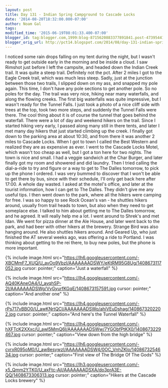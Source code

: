 ```yaml
---
layout: post
title: Day 131 - Indian Spring Campground to Cascade Locks
date: '2014-08-20T18:32:00.000-07:00'
author: Noam Gal
tags:
modified_time: '2015-06-19T08:01:33.400-07:00'
blogger_id: tag:blogger.com,1999:blog-8715620883377891841.post-4739544177035976554
blogger_orig_url: http://pct14.blogspot.com/2014/08/day-131-indian-spring-campground-to.html
---
```


 I noticed some rain drops falling on my tent during the night, but I wasn't ready to get outside early in the
 morning and be inside a cloud.
 I saw Rimshot just before I left the campsite, and headed down the Indian Creek
 trail. It was quite a steep trail. Definitely not the pct. After 2 miles I got to the Eagle Creek trail, which was
 much less steep.
 Sadly, just at the junction between those two trails, I slipped down on my ass, and snapped my
 pole again. This time, I don't have any pole sections to get another pole. So no poles for the day.
 The trail
 was very nice, hiking near many waterfalls, and along the flowing creeks. The first big waterfalls was quite
 impressive, but I wasn't ready for the Tunnel Falls.
 I just took a photo of a nice cliff side with trees at the
 top, took two more steps, and suddenly the Tunnel Falls were there. The cool thing about it is of course the tunnel
 that goes behind the waterfall.
 There were a lot of day and weekend hikers on the trail. Since I started hiking
 very early, I passed along many still in there tents, and later I met many day hikers that just started climbing up
 the creek.
 I finally got down to the parking area at about 10:30, and from there it was another 2 miles to
 Cascade Locks. When I got to town I called the Best Western and realized they are as expensive as ever. I went to
 the Cascade Locks Motel, which wasn't too cheap as well, but I got a ton here for two nights.
 The town is nice
 and small. I had a veggie sandwich at the Char Burger, and later finally got my room and showered and did
 laundry.
 Then I tried calling the dial-a-ride to try and figure or a way to get to The Dalles tomorrow, to pick
 up the phone I ordered. I was very bummed to discover that I won't be able to get there by bus, since with their
 schedule, I'll only get back here after 17:00. A whole day wasted.
 I asked at the motel's office, and later at
 the tourist information, how I can get to The Dalles. They didn't give me any useful tips. I then went down to the
 park, where all the hikers were camping for free. I was so happy to see Rock Ocean's van - he shuttles hikers
 around, usually from trail heads to town, but also when they need to get someplace else. I talked to him about
 getting me to The Dalles tomorrow, and he agreed. It will really help me a lot.
 I went around to Shrek's and
 met Idan. We went for pizza dinner at the Ale House, and later went back to the park, and had beer with other hikers
 at the brewery.
 Strange Bird was also hanging around. He also shuttles hikers around. And Geared Up, who just
 finished the AT several weeks ago, was offering a ride to Portland. I was thinking about getting to the rei there,
 to buy new poles, but the phone is more important.


{% include image.html src="https://lh6.googleusercontent.com/-XBCMmF7_XUQ/U_avOo9VbzI/AAAAAAADSWY/eKtRM95G8Ug/1408673117052.jpg cursor: pointer;" caption="Just a waterfall" %}


{% include image.html src="https://lh4.googleusercontent.com/-AQ40KAneOA4/U_avqhSP-2I/AAAAAAADSWg/VyGyurfKGqE/1408673157591.jpg cursor: pointer;" caption="And another one" %}


{% include image.html src="https://lh4.googleusercontent.com/-rPs717vBBO0/U_awKNrtQCI/AAAAAAADSWo/ahiVEuDshag/1408673202202.jpg cursor: pointer;" caption="And here's the Tunnel Waterfall" %}


{% include image.html src="https://lh4.googleusercontent.com/-hXFTcK2XXxc/U_awl5MmQ6I/AAAAAAADSWw/7YGObfPtKX0/1408673229467.jpg cursor: pointer;" caption="View down from the high bridge" %}


{% include image.html src="https://lh6.googleusercontent.com/-cvrxR095oM0/U_aw8esywzI/AAAAAAADSW4/0OC_VnhZKlo/1408673254634.jpg cursor: pointer;" caption="First view of The Bridge Of The Gods" %}


{% include image.html src="https://lh3.googleusercontent.com/-x5_Qmm2YTK0/U_axFtc-AjI/AAAAAAADSXA/do3prA3E-QQ/1408673306313.jpg cursor: pointer;" caption="Hikers at the Cascade Locks brewery" %}


